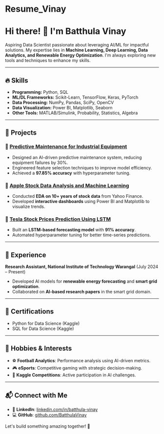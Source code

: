 # Resume_Vinay

# Hi there! 👋 I'm Batthula Vinay

Aspiring Data Scientist passionate about leveraging AI/ML for impactful solutions. My expertise lies in **Machine Learning, Deep Learning, Data Analytics, and Renewable Energy Optimization**. I'm always exploring new tools and techniques to enhance my skills.

---

## 🔥 Skills
- **Programming:** Python, SQL
- **ML/DL Frameworks:** Scikit-Learn, TensorFlow, Keras, PyTorch
- **Data Processing:** NumPy, Pandas, SciPy, OpenCV
- **Data Visualization:** Power BI, Matplotlib, Seaborn
- **Other Tools:** MATLAB/Simulink, Probability, Statistics, Algebra

---

## 🚀 Projects
### 📌 [Predictive Maintenance for Industrial Equipment](https://github.com/BatthulaVinay/Predictive-Maintenance-for-Industrial-Equipment)
- Designed an AI-driven predictive maintenance system, reducing equipment failures by 30%.
- Engineered feature selection techniques to improve model efficiency.
- Achieved a **97.85% accuracy** with hyperparameter tuning.

### 📌 [Apple Stock Data Analysis and Machine Learning](https://github.com/BatthulaVinay/Apple-stock)
- Conducted **EDA on 10+ years of stock data** from Yahoo Finance.
- Developed **interactive dashboards** using Power BI and Matplotlib to visualize trends.

### 📌 [Tesla Stock Prices Prediction Using LSTM](https://github.com/BatthulaVinay/Tesla-Stock-Prices-Predictions-LSTM)
- Built an **LSTM-based forecasting model** with **91% accuracy**.
- Automated hyperparameter tuning for better time-series predictions.

---

## 💼 Experience
**Research Assistant, National Institute of Technology Warangal** (July 2024 – Present)
- Developed AI models for **renewable energy forecasting** and **smart grid optimization**.
- Collaborated on **AI-based research papers** in the smart grid domain.

---

## 📜 Certifications
- Python for Data Science (Kaggle)
- SQL for Data Science (Kaggle)

---

## 🎯 Hobbies & Interests
- ⚽ **Football Analytics**: Performance analysis using AI-driven metrics.
- 🎮 **eSports**: Competitive gaming with strategic decision-making.
- 🤖 **Kaggle Competitions**: Active participation in AI challenges.

---

## 📬 Connect with Me
- 📌 **LinkedIn**: [linkedin.com/in/batthula-vinay](https://linkedin.com/in/batthula-vinay)
- 💻 **GitHub**: [github.com/BatthulaVinay](https://github.com/BatthulaVinay)

Let's build something amazing together! 🚀
